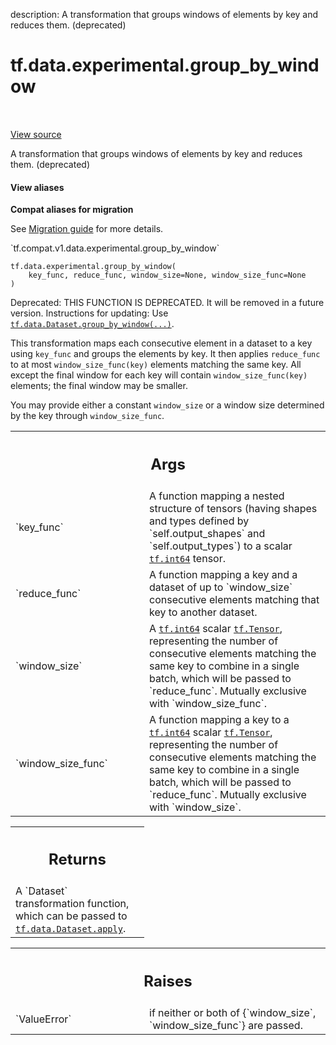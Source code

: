 description: A transformation that groups windows of elements by key and reduces them. (deprecated)

<div itemscope itemtype="http://developers.google.com/ReferenceObject">
<meta itemprop="name" content="tf.data.experimental.group_by_window" />
<meta itemprop="path" content="Stable" />
</div>

# tf.data.experimental.group_by_window

<!-- Insert buttons and diff -->

<table class="tfo-notebook-buttons tfo-api nocontent" align="left">

</table>

<a target="_blank" class="external" href="/code/stable/tensorflow/python/data/experimental/ops/grouping.py">View source</a>



A transformation that groups windows of elements by key and reduces them. (deprecated)


<section class="expandable">
  <h4 class="showalways">View aliases</h4>
  <p>
<b>Compat aliases for migration</b>
<p>See
<a href="https://www.tensorflow.org/guide/migrate">Migration guide</a> for
more details.</p>
<p>`tf.compat.v1.data.experimental.group_by_window`</p>
</p>
</section>

<pre class="devsite-click-to-copy prettyprint lang-py tfo-signature-link">
<code>tf.data.experimental.group_by_window(
    key_func, reduce_func, window_size=None, window_size_func=None
)
</code></pre>



<!-- Placeholder for "Used in" -->

Deprecated: THIS FUNCTION IS DEPRECATED. It will be removed in a future version.
Instructions for updating:
Use <a href="../../../tf/data/Dataset.md#group_by_window"><code>tf.data.Dataset.group_by_window(...)</code></a>.

This transformation maps each consecutive element in a dataset to a key
using `key_func` and groups the elements by key. It then applies
`reduce_func` to at most `window_size_func(key)` elements matching the same
key. All except the final window for each key will contain
`window_size_func(key)` elements; the final window may be smaller.

You may provide either a constant `window_size` or a window size determined by
the key through `window_size_func`.

<!-- Tabular view -->
 <table class="responsive fixed orange">
<colgroup><col width="214px"><col></colgroup>
<tr><th colspan="2"><h2 class="add-link">Args</h2></th></tr>

<tr>
<td>
`key_func`<a id="key_func"></a>
</td>
<td>
A function mapping a nested structure of tensors
(having shapes and types defined by `self.output_shapes` and
`self.output_types`) to a scalar <a href="../../../tf.md#int64"><code>tf.int64</code></a> tensor.
</td>
</tr><tr>
<td>
`reduce_func`<a id="reduce_func"></a>
</td>
<td>
A function mapping a key and a dataset of up to `window_size`
consecutive elements matching that key to another dataset.
</td>
</tr><tr>
<td>
`window_size`<a id="window_size"></a>
</td>
<td>
A <a href="../../../tf.md#int64"><code>tf.int64</code></a> scalar <a href="../../../tf/Tensor.md"><code>tf.Tensor</code></a>, representing the number of
consecutive elements matching the same key to combine in a single
batch, which will be passed to `reduce_func`. Mutually exclusive with
`window_size_func`.
</td>
</tr><tr>
<td>
`window_size_func`<a id="window_size_func"></a>
</td>
<td>
A function mapping a key to a <a href="../../../tf.md#int64"><code>tf.int64</code></a> scalar
<a href="../../../tf/Tensor.md"><code>tf.Tensor</code></a>, representing the number of consecutive elements matching
the same key to combine in a single batch, which will be passed to
`reduce_func`. Mutually exclusive with `window_size`.
</td>
</tr>
</table>



<!-- Tabular view -->
 <table class="responsive fixed orange">
<colgroup><col width="214px"><col></colgroup>
<tr><th colspan="2"><h2 class="add-link">Returns</h2></th></tr>
<tr class="alt">
<td colspan="2">
A `Dataset` transformation function, which can be passed to
<a href="../../../tf/data/Dataset.md#apply"><code>tf.data.Dataset.apply</code></a>.
</td>
</tr>

</table>



<!-- Tabular view -->
 <table class="responsive fixed orange">
<colgroup><col width="214px"><col></colgroup>
<tr><th colspan="2"><h2 class="add-link">Raises</h2></th></tr>

<tr>
<td>
`ValueError`<a id="ValueError"></a>
</td>
<td>
if neither or both of {`window_size`, `window_size_func`} are
passed.
</td>
</tr>
</table>

